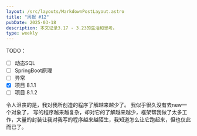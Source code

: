 ```yaml
---
layout: /src/layouts/MarkdownPostLayout.astro
title: "周报 #12"
pubDate: 2025-03-18
description: 本文记录3.17 - 3.23的生活和思考。
type: weekly
---
```

TODO：
- [ ] 动态SQL
- [ ] SpringBoot原理
- [ ] 异常
- [x] 项目 8.1.1
- [ ] 项目 8.1.2

令人沮丧的是，我对我所创造的程序了解越来越少了。
我似乎很久没有去new一个对象了， 写的程序越来越复杂，却对它的了解越来越少，框架帮我做了太多工作，大量的封装让我对我写的程序越来越陌生，我知道怎么让它跑起来，但也仅此而已了。